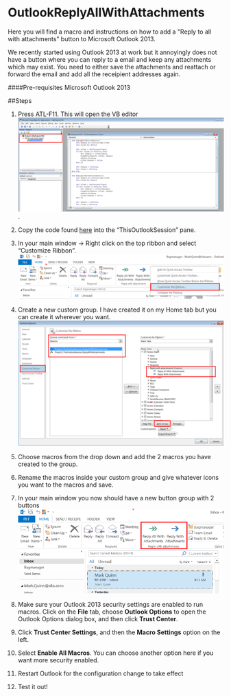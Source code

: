 # OutlookReplyAllWithAttachments

Here you will find a macro and instructions on how to add a "Reply to all with attachments" button to Microsoft Outlook 2013. 

We recently started using Outlook 2013 at work but it annoyingly does not have a button where you can reply to a email and keep any attachments which may exist. You need to either save the attachments and reattach or forward the email and add all the receipient addresses again.

####Pre-requisites
Microsoft Outlook 2013

##Steps
1. Press ATL-F11. This will open the VB editor
![macros](screenshots/macros.png). 

2. Copy the code found [here](replyToAllWithAttachments.vb) into the “ThisOutlookSession” pane.
3. In your main window -> Right click on the top ribbon and select “Customize Ribbon”.
![ribbon](screenshots/ribbon.png)

4. Create a new custom group. I have created it on my Home tab but you can create it wherever you want. ![Screenshot](screenshots/customize.png)

5. Choose macros from the drop down and add the 2 macros you have created to the group.
6. Rename the macros inside your custom group and give whatever icons you want to the macros and save.
7. In your main window you now should have a new button group with 2 buttons 
![Screenshot](screenshots/buttons.png)

8. Make sure your Outlook 2013 security settings are enabled to run macros. Click on the **File** tab, choose **Outlook Options** to open the Outlook Options dialog box, and then click **Trust Center**.

9. Click **Trust Center Settings**, and then the **Macro Settings** option on the left.

10. Select **Enable All Macros**. You can choose another option here if you want more security enabled.

11. Restart Outlook for the configuration change to take effect

12. Test it out!
